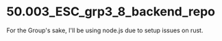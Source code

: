 # 50.003_ESC_grp3_8_backend_repo

For the Group's sake, I'll be using node.js due to setup issues on rust.
